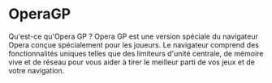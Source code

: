 # OperaGP
Qu'est-ce qu'Opera GP ? Opera GP est une version spéciale du navigateur Opera conçue spécialement pour les joueurs. Le navigateur comprend des fonctionnalités uniques telles que des limiteurs d'unité centrale, de mémoire vive et de réseau pour vous aider à tirer le meilleur parti de vos jeux et de votre navigation.
